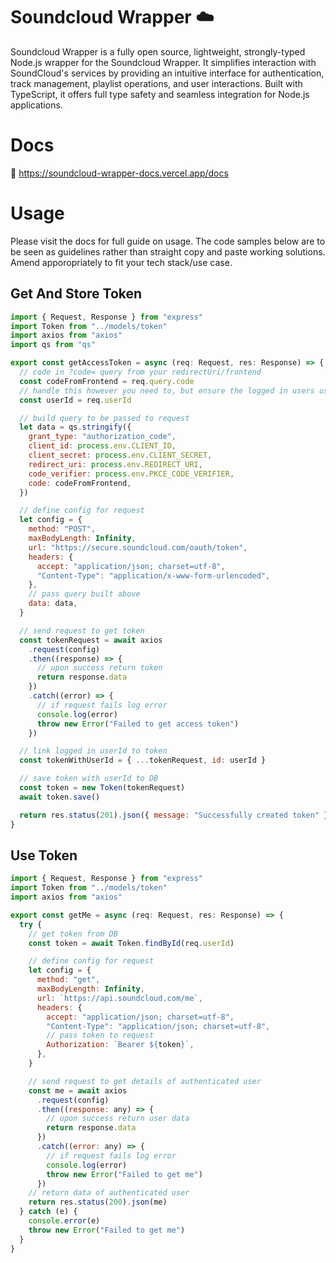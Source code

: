 # Soundcloud Wrapper ☁️

Soundcloud Wrapper is a fully open source, lightweight, strongly-typed Node.js wrapper for the Soundcloud Wrapper. It simplifies interaction with SoundCloud's services by providing an intuitive interface for authentication, track management, playlist operations, and user interactions. Built with TypeScript, it offers full type safety and seamless integration for Node.js applications.

# Docs

🔗 https://soundcloud-wrapper-docs.vercel.app/docs

# Usage

Please visit the docs for full guide on usage. The code samples below are to be seen as guidelines rather than straight copy and paste working solutions. Amend apporopriately to fit your tech stack/use case.

## Get And Store Token

```javascript
import { Request, Response } from "express"
import Token from "../models/token"
import axios from "axios"
import qs from "qs"

export const getAccessToken = async (req: Request, res: Response) => {
  // code in ?code= query from your redirectUri/frontend
  const codeFromFrontend = req.query.code
  // handle this however you need to, but ensure the logged in users userId is passed so it can be linked to the token later
  const userId = req.userId

  // build query to be passed to request
  let data = qs.stringify({
    grant_type: "authorization_code",
    client_id: process.env.CLIENT_ID,
    client_secret: process.env.CLIENT_SECRET,
    redirect_uri: process.env.REDIRECT_URI,
    code_verifier: process.env.PKCE_CODE_VERIFIER,
    code: codeFromFrontend,
  })

  // define config for request
  let config = {
    method: "POST",
    maxBodyLength: Infinity,
    url: "https://secure.soundcloud.com/oauth/token",
    headers: {
      accept: "application/json; charset=utf-8",
      "Content-Type": "application/x-www-form-urlencoded",
    },
    // pass query built above
    data: data,
  }

  // send request to get token
  const tokenRequest = await axios
    .request(config)
    .then((response) => {
      // upon success return token
      return response.data
    })
    .catch((error) => {
      // if request fails log error
      console.log(error)
      throw new Error("Failed to get access token")
    })

  // link logged in userId to token
  const tokenWithUserId = { ...tokenRequest, id: userId }

  // save token with userId to DB
  const token = new Token(tokenRequest)
  await token.save()

  return res.status(201).json({ message: "Successfully created token" })
}
```

## Use Token

```javascript
import { Request, Response } from "express"
import Token from "../models/token"
import axios from "axios"

export const getMe = async (req: Request, res: Response) => {
  try {
    // get token from DB
    const token = await Token.findById(req.userId)

    // define config for request
    let config = {
      method: "get",
      maxBodyLength: Infinity,
      url: `https://api.soundcloud.com/me`,
      headers: {
        accept: "application/json; charset=utf-8",
        "Content-Type": "application/json; charset=utf-8",
        // pass token to request
        Authorization: `Bearer ${token}`,
      },
    }

    // send request to get details of authenticated user
    const me = await axios
      .request(config)
      .then((response: any) => {
        // upon success return user data
        return response.data
      })
      .catch((error: any) => {
        // if request fails log error
        console.log(error)
        throw new Error("Failed to get me")
      })
    // return data of authenticated user
    return res.status(200).json(me)
  } catch (e) {
    console.error(e)
    throw new Error("Failed to get me")
  }
}
```
